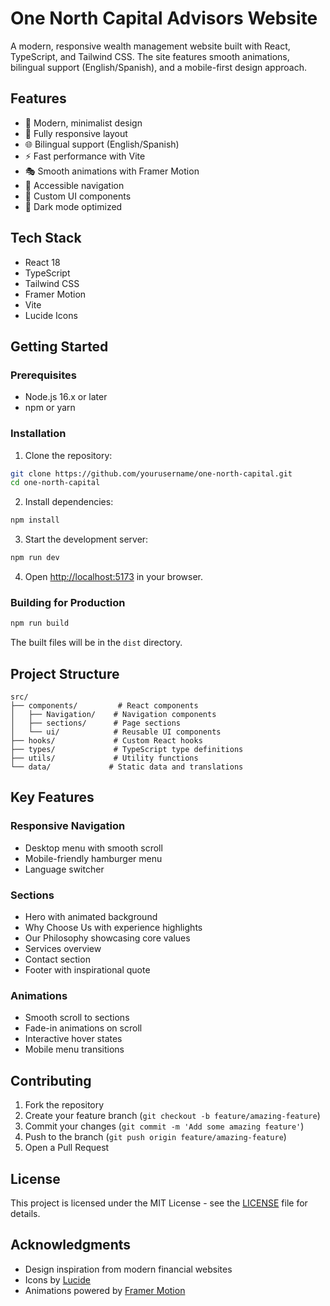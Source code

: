 # One North Capital Advisors Website

A modern, responsive wealth management website built with React, TypeScript, and Tailwind CSS. The site features smooth animations, bilingual support (English/Spanish), and a mobile-first design approach.

## Features

- 🎨 Modern, minimalist design
- 📱 Fully responsive layout
- 🌐 Bilingual support (English/Spanish)
- ⚡ Fast performance with Vite
- 🎭 Smooth animations with Framer Motion
- 🎯 Accessible navigation
- 🎨 Custom UI components
- 🌙 Dark mode optimized

## Tech Stack

- React 18
- TypeScript
- Tailwind CSS
- Framer Motion
- Vite
- Lucide Icons

## Getting Started

### Prerequisites

- Node.js 16.x or later
- npm or yarn

### Installation

1. Clone the repository:
```bash
git clone https://github.com/yourusername/one-north-capital.git
cd one-north-capital
```

2. Install dependencies:
```bash
npm install
```

3. Start the development server:
```bash
npm run dev
```

4. Open [http://localhost:5173](http://localhost:5173) in your browser.

### Building for Production

```bash
npm run build
```

The built files will be in the `dist` directory.

## Project Structure

```
src/
├── components/         # React components
│   ├── Navigation/    # Navigation components
│   ├── sections/      # Page sections
│   └── ui/            # Reusable UI components
├── hooks/             # Custom React hooks
├── types/             # TypeScript type definitions
├── utils/             # Utility functions
└── data/             # Static data and translations
```

## Key Features

### Responsive Navigation
- Desktop menu with smooth scroll
- Mobile-friendly hamburger menu
- Language switcher

### Sections
- Hero with animated background
- Why Choose Us with experience highlights
- Our Philosophy showcasing core values
- Services overview
- Contact section
- Footer with inspirational quote

### Animations
- Smooth scroll to sections
- Fade-in animations on scroll
- Interactive hover states
- Mobile menu transitions

## Contributing

1. Fork the repository
2. Create your feature branch (`git checkout -b feature/amazing-feature`)
3. Commit your changes (`git commit -m 'Add some amazing feature'`)
4. Push to the branch (`git push origin feature/amazing-feature`)
5. Open a Pull Request

## License

This project is licensed under the MIT License - see the [LICENSE](LICENSE) file for details.

## Acknowledgments

- Design inspiration from modern financial websites
- Icons by [Lucide](https://lucide.dev/)
- Animations powered by [Framer Motion](https://www.framer.com/motion/)